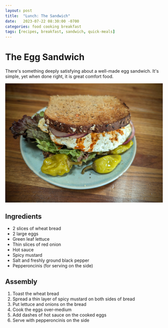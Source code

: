 ```yaml
---
layout: post
title:  "Lunch: The Sandwich"
date:   2023-07-22 08:30:00 -0700
categories: food cooking breakfast
tags: [recipes, breakfast, sandwich, quick-meals]
---
```


# The Egg Sandwich

There's something deeply satisfying about a well-made egg sandwich. It's simple, yet when done right, it is great comfort food. 

<img src="/assets/images/food_drink/egg_sandwhich.jpg" alt="Homemade egg sandwich with cheese" width="600px">

## Ingredients

- 2 slices of wheat bread
- 2 large eggs
- Green leaf lettuce
- Thin slices of red onion
- Hot sauce
- Spicy mustard
- Salt and freshly ground black pepper
- Pepperoncinis (for serving on the side)


## Assembly

1. Toast the wheat bread 
1. Spread a thin layer of spicy mustard on both sides of bread
1. Put lettuce and onions on the bread
1. Cook the eggs over-medium
1. Add dashes of hot sauce on the cooked eggs
1. Serve with pepperoncinis on the side 

